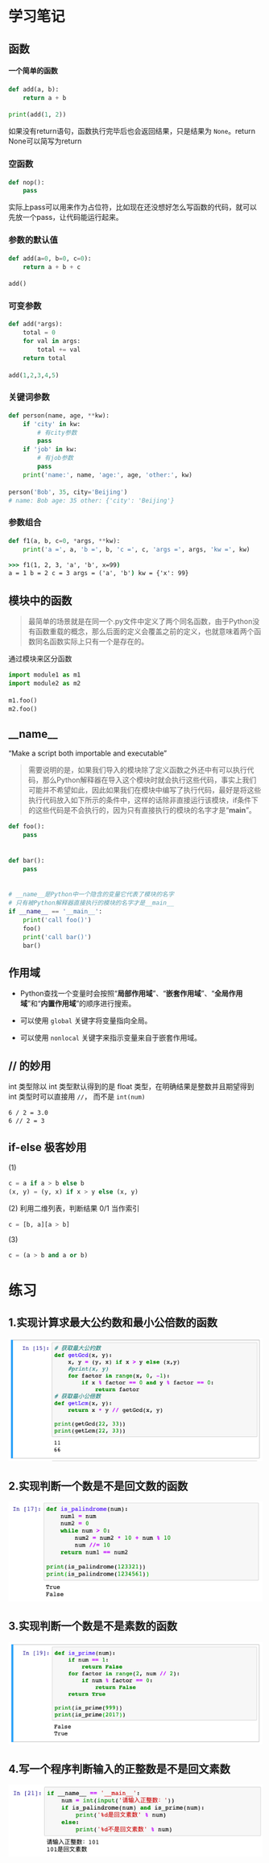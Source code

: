 # 学习笔记


## 函数

#### 一个简单的函数
```python
def add(a, b):
    return a + b
    
print(add(1, 2))
```

如果没有return语句，函数执行完毕后也会返回结果，只是结果为 `None`。return None可以简写为return

### 空函数

```python
def nop():
    pass
```
实际上pass可以用来作为占位符，比如现在还没想好怎么写函数的代码，就可以先放一个pass，让代码能运行起来。

### 参数的默认值

```python
def add(a=0, b=0, c=0):
    return a + b + c
    
add()
```

### 可变参数

```python
def add(*args):
    total = 0
    for val in args:
        total += val
    return total
 
add(1,2,3,4,5)
```

### 关键词参数

```python
def person(name, age, **kw):
    if 'city' in kw:
        # 有city参数
        pass
    if 'job' in kw:
        # 有job参数
        pass
    print('name:', name, 'age:', age, 'other:', kw)
    
person('Bob', 35, city='Beijing')
# name: Bob age: 35 other: {'city': 'Beijing'}
```

### 参数组合

```python
def f1(a, b, c=0, *args, **kw):
    print('a =', a, 'b =', b, 'c =', c, 'args =', args, 'kw =', kw)
```

```cmd
>>> f1(1, 2, 3, 'a', 'b', x=99)
a = 1 b = 2 c = 3 args = ('a', 'b') kw = {'x': 99}
```


## 模块中的函数

> 最简单的场景就是在同一个.py文件中定义了两个同名函数，由于Python没有函数重载的概念，那么后面的定义会覆盖之前的定义，也就意味着两个函数同名函数实际上只有一个是存在的。


通过模块来区分函数
```python
import module1 as m1
import module2 as m2

m1.foo()
m2.foo()
```

## \_\_name\_\_

“Make a script both importable and executable”

> 需要说明的是，如果我们导入的模块除了定义函数之外还中有可以执行代码，那么Python解释器在导入这个模块时就会执行这些代码，事实上我们可能并不希望如此，因此如果我们在模块中编写了执行代码，最好是将这些执行代码放入如下所示的条件中，这样的话除非直接运行该模块，if条件下的这些代码是不会执行的，因为只有直接执行的模块的名字才是“__main__”。

```python
def foo():
    pass


def bar():
    pass


# __name__是Python中一个隐含的变量它代表了模块的名字
# 只有被Python解释器直接执行的模块的名字才是__main__
if __name__ == '__main__':
    print('call foo()')
    foo()
    print('call bar()')
    bar()
```

## 作用域

- Python查找一个变量时会按照“**局部作用域**”、“**嵌套作用域**”、“**全局作用域**”和“**内置作用域**”的顺序进行搜索。 

- 可以使用 `global` 关键字将变量指向全局。 

- 可以使用 `nonlocal` 关键字来指示变量来自于嵌套作用域。


## // 的妙用

int 类型除以 int 类型默认得到的是 float 类型，在明确结果是整数并且期望得到 int 类型时可以直接用 `//`， 而不是 `int(num)`

```
6 / 2 = 3.0
6 // 2 = 3
```

## if-else 极客妙用

(1)
```python
c = a if a > b else b
(x, y) = (y, x) if x > y else (x, y)
```

(2)
利用二维列表，判断结果 0/1 当作索引
```python
c = [b, a][a > b]
```

(3)
```python
c = (a > b and a or b)
```

# 练习

## 1.实现计算求最大公约数和最小公倍数的函数

![99c0b9afc414fce3d3b08c7e12ed753a.png](./assets/06-01.png)


## 2.实现判断一个数是不是回文数的函数

![eda65dc4aa865e6abb77881f0606eb09.png](./assets/06-02.png)

## 3.实现判断一个数是不是素数的函数

![53cc26b6af1487aaf311106bc88d34d6.png](./assets/06-03.png)

## 4.写一个程序判断输入的正整数是不是回文素数

![d2fa7c78f972db61bf2f787167795526.png](./assets/06-04.png)

